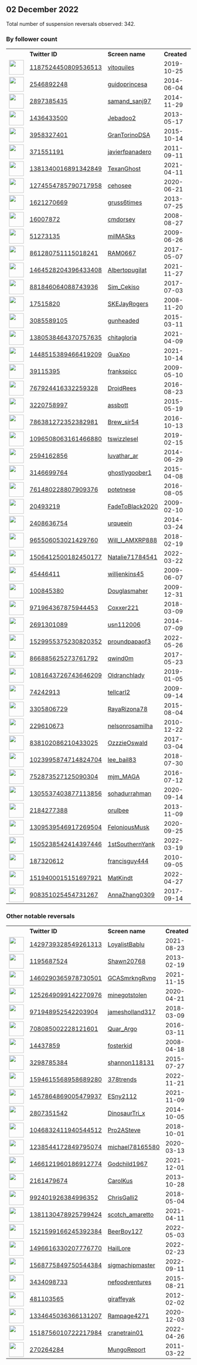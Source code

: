
## 02 December 2022
Total number of suspension reversals observed: 342.

### By follower count
<table><tr><th></th><th align="left">Twitter ID</th><th align="left">Screen name</th>
<th align="left">Created</th><th align="left">Status</th><th align="left">Suspended</th><th align="left">Followers</th>
<tr><td><a href="https://pbs.twimg.com/profile_images/1649121700368220178/EUUy5W5v_normal.jpg"><img src="https://pbs.twimg.com/profile_images/1649121700368220178/EUUy5W5v_normal.jpg" width="40px" height="40px" align="center"/></a></td><td><a href="https://twitter.com/intent/user?user_id=1187524450809536513">1187524450809536513</a></td><td><a href="https://twitter.com/vitoquiles">vitoquiles</a></td><td>2019-10-25</td><td align="center"></td><td>2022-11-25</td><td>102177</td></tr>
<tr><td><a href="https://pbs.twimg.com/profile_images/1585348884183777291/RvC5uYah_normal.jpg"><img src="https://pbs.twimg.com/profile_images/1585348884183777291/RvC5uYah_normal.jpg" width="40px" height="40px" align="center"/></a></td><td><a href="https://twitter.com/intent/user?user_id=2546892248">2546892248</a></td><td><a href="https://twitter.com/guidoprincesa">guidoprincesa</a></td><td>2014-06-04</td><td align="center"></td><td>2022-11-18</td><td>68155</td></tr>
<tr><td><a href="https://pbs.twimg.com/profile_images/1334545091164131331/vS6SvquX_normal.jpg"><img src="https://pbs.twimg.com/profile_images/1334545091164131331/vS6SvquX_normal.jpg" width="40px" height="40px" align="center"/></a></td><td><a href="https://twitter.com/intent/user?user_id=2897385435">2897385435</a></td><td><a href="https://twitter.com/samand_sanj97">samand_sanj97</a></td><td>2014-11-29</td><td align="center"></td><td>2022-10-29</td><td>64790</td></tr>
<tr><td><a href="https://pbs.twimg.com/profile_images/1661015321816494086/ThafGjGI_normal.jpg"><img src="https://pbs.twimg.com/profile_images/1661015321816494086/ThafGjGI_normal.jpg" width="40px" height="40px" align="center"/></a></td><td><a href="https://twitter.com/intent/user?user_id=1436433500">1436433500</a></td><td><a href="https://twitter.com/Jebadoo2">Jebadoo2</a></td><td>2013-05-17</td><td align="center"></td><td>2022-05-09</td><td>36447</td></tr>
<tr><td><a href="https://pbs.twimg.com/profile_images/1455176736132542468/c5A1JqOf_normal.jpg"><img src="https://pbs.twimg.com/profile_images/1455176736132542468/c5A1JqOf_normal.jpg" width="40px" height="40px" align="center"/></a></td><td><a href="https://twitter.com/intent/user?user_id=3958327401">3958327401</a></td><td><a href="https://twitter.com/GranTorinoDSA">GranTorinoDSA</a></td><td>2015-10-14</td><td align="center"></td><td>2022-09-23</td><td>31384</td></tr>
<tr><td><a href="https://pbs.twimg.com/profile_images/1573305583075303424/3gx7rkzW_normal.jpg"><img src="https://pbs.twimg.com/profile_images/1573305583075303424/3gx7rkzW_normal.jpg" width="40px" height="40px" align="center"/></a></td><td><a href="https://twitter.com/intent/user?user_id=371551191">371551191</a></td><td><a href="https://twitter.com/javierfpanadero">javierfpanadero</a></td><td>2011-09-11</td><td align="center"></td><td>2022-11-28</td><td>25620</td></tr>
<tr><td><a href="https://pbs.twimg.com/profile_images/1616193553750757377/XctYfDzt_normal.jpg"><img src="https://pbs.twimg.com/profile_images/1616193553750757377/XctYfDzt_normal.jpg" width="40px" height="40px" align="center"/></a></td><td><a href="https://twitter.com/intent/user?user_id=1381340016891342849">1381340016891342849</a></td><td><a href="https://twitter.com/TexanGhost">TexanGhost</a></td><td>2021-04-11</td><td align="center"></td><td>2022-11-08</td><td>22465</td></tr>
<tr><td><a href="https://pbs.twimg.com/profile_images/1661024372361134081/QJQzQu5I_normal.jpg"><img src="https://pbs.twimg.com/profile_images/1661024372361134081/QJQzQu5I_normal.jpg" width="40px" height="40px" align="center"/></a></td><td><a href="https://twitter.com/intent/user?user_id=1274554785790717958">1274554785790717958</a></td><td><a href="https://twitter.com/cehosee">cehosee</a></td><td>2020-06-21</td><td align="center"></td><td>2022-11-17</td><td>16781</td></tr>
<tr><td><a href="https://pbs.twimg.com/profile_images/1598705215108161538/x44SgKNh_normal.jpg"><img src="https://pbs.twimg.com/profile_images/1598705215108161538/x44SgKNh_normal.jpg" width="40px" height="40px" align="center"/></a></td><td><a href="https://twitter.com/intent/user?user_id=1621270669">1621270669</a></td><td><a href="https://twitter.com/gruss6times">gruss6times</a></td><td>2013-07-25</td><td align="center"></td><td></td><td>10054</td></tr>
<tr><td><a href="https://pbs.twimg.com/profile_images/1598655518763089920/Q6bHBC9X_normal.jpg"><img src="https://pbs.twimg.com/profile_images/1598655518763089920/Q6bHBC9X_normal.jpg" width="40px" height="40px" align="center"/></a></td><td><a href="https://twitter.com/intent/user?user_id=16007872">16007872</a></td><td><a href="https://twitter.com/cmdorsey">cmdorsey</a></td><td>2008-08-27</td><td align="center"></td><td></td><td>9957</td></tr>
<tr><td><a href="https://pbs.twimg.com/profile_images/1126342267206344705/VopdwgUc_normal.jpg"><img src="https://pbs.twimg.com/profile_images/1126342267206344705/VopdwgUc_normal.jpg" width="40px" height="40px" align="center"/></a></td><td><a href="https://twitter.com/intent/user?user_id=51273135">51273135</a></td><td><a href="https://twitter.com/milMASks">milMASks</a></td><td>2009-06-26</td><td align="center"></td><td></td><td>9259</td></tr>
<tr><td><a href="https://pbs.twimg.com/profile_images/1508665665502289921/D3N5jC9K_normal.jpg"><img src="https://pbs.twimg.com/profile_images/1508665665502289921/D3N5jC9K_normal.jpg" width="40px" height="40px" align="center"/></a></td><td><a href="https://twitter.com/intent/user?user_id=861280751115018241">861280751115018241</a></td><td><a href="https://twitter.com/RAM0667">RAM0667</a></td><td>2017-05-07</td><td align="center"></td><td>2022-10-29</td><td>8610</td></tr>
<tr><td><a href="https://pbs.twimg.com/profile_images/1598620599689125888/WkFdlDDR_normal.jpg"><img src="https://pbs.twimg.com/profile_images/1598620599689125888/WkFdlDDR_normal.jpg" width="40px" height="40px" align="center"/></a></td><td><a href="https://twitter.com/intent/user?user_id=1464528204396433408">1464528204396433408</a></td><td><a href="https://twitter.com/Albertopugilat">Albertopugilat</a></td><td>2021-11-27</td><td align="center">🚫</td><td>2022-10-11</td><td>7720</td></tr>
<tr><td><a href="https://pbs.twimg.com/profile_images/1551660147994497024/F-B3TLzn_normal.jpg"><img src="https://pbs.twimg.com/profile_images/1551660147994497024/F-B3TLzn_normal.jpg" width="40px" height="40px" align="center"/></a></td><td><a href="https://twitter.com/intent/user?user_id=881846064088743936">881846064088743936</a></td><td><a href="https://twitter.com/Sim_Cekiso">Sim_Cekiso</a></td><td>2017-07-03</td><td align="center"></td><td>2022-11-04</td><td>7710</td></tr>
<tr><td><a href="https://pbs.twimg.com/profile_images/1120668346695991296/8SAy03nb_normal.jpg"><img src="https://pbs.twimg.com/profile_images/1120668346695991296/8SAy03nb_normal.jpg" width="40px" height="40px" align="center"/></a></td><td><a href="https://twitter.com/intent/user?user_id=17515820">17515820</a></td><td><a href="https://twitter.com/SKEJayRogers">SKEJayRogers</a></td><td>2008-11-20</td><td align="center"></td><td></td><td>7158</td></tr>
<tr><td><a href="https://pbs.twimg.com/profile_images/1357255746665271296/VTn4scLN_normal.jpg"><img src="https://pbs.twimg.com/profile_images/1357255746665271296/VTn4scLN_normal.jpg" width="40px" height="40px" align="center"/></a></td><td><a href="https://twitter.com/intent/user?user_id=3085589105">3085589105</a></td><td><a href="https://twitter.com/gunheaded">gunheaded</a></td><td>2015-03-11</td><td align="center"></td><td></td><td>6714</td></tr>
<tr><td><a href="https://pbs.twimg.com/profile_images/1607805423104692226/3ASM29yd_normal.png"><img src="https://pbs.twimg.com/profile_images/1607805423104692226/3ASM29yd_normal.png" width="40px" height="40px" align="center"/></a></td><td><a href="https://twitter.com/intent/user?user_id=1380538464370757635">1380538464370757635</a></td><td><a href="https://twitter.com/chitagloria">chitagloria</a></td><td>2021-04-09</td><td align="center">🚫</td><td>2022-11-17</td><td>5117</td></tr>
<tr><td><a href="https://pbs.twimg.com/profile_images/1633394505931182081/ebcnugWQ_normal.jpg"><img src="https://pbs.twimg.com/profile_images/1633394505931182081/ebcnugWQ_normal.jpg" width="40px" height="40px" align="center"/></a></td><td><a href="https://twitter.com/intent/user?user_id=1448515389466419209">1448515389466419209</a></td><td><a href="https://twitter.com/GuaXpo">GuaXpo</a></td><td>2021-10-14</td><td align="center">🚫</td><td>2022-11-17</td><td>4678</td></tr>
<tr><td><a href="https://pbs.twimg.com/profile_images/1251552494863474688/QnKxp5EO_normal.jpg"><img src="https://pbs.twimg.com/profile_images/1251552494863474688/QnKxp5EO_normal.jpg" width="40px" height="40px" align="center"/></a></td><td><a href="https://twitter.com/intent/user?user_id=39115395">39115395</a></td><td><a href="https://twitter.com/frankspicc">frankspicc</a></td><td>2009-05-10</td><td align="center"></td><td></td><td>4576</td></tr>
<tr><td><a href="https://pbs.twimg.com/profile_images/1599257779612655619/eK8rtpn1_normal.jpg"><img src="https://pbs.twimg.com/profile_images/1599257779612655619/eK8rtpn1_normal.jpg" width="40px" height="40px" align="center"/></a></td><td><a href="https://twitter.com/intent/user?user_id=767924416332259328">767924416332259328</a></td><td><a href="https://twitter.com/DroidRees">DroidRees</a></td><td>2016-08-23</td><td align="center">🚫</td><td></td><td>4310</td></tr>
<tr><td><a href="https://pbs.twimg.com/profile_images/727329092157214724/LrjGK2TP_normal.jpg"><img src="https://pbs.twimg.com/profile_images/727329092157214724/LrjGK2TP_normal.jpg" width="40px" height="40px" align="center"/></a></td><td><a href="https://twitter.com/intent/user?user_id=3220758997">3220758997</a></td><td><a href="https://twitter.com/assbott">assbott</a></td><td>2015-05-19</td><td align="center"></td><td></td><td>3852</td></tr>
<tr><td><a href="https://pbs.twimg.com/profile_images/1628852274561945600/-GK55e3I_normal.jpg"><img src="https://pbs.twimg.com/profile_images/1628852274561945600/-GK55e3I_normal.jpg" width="40px" height="40px" align="center"/></a></td><td><a href="https://twitter.com/intent/user?user_id=786381272352382981">786381272352382981</a></td><td><a href="https://twitter.com/Brew_sir54">Brew_sir54</a></td><td>2016-10-13</td><td align="center"></td><td></td><td>3587</td></tr>
<tr><td><a href="https://pbs.twimg.com/profile_images/1598843429055709185/eujxezBc_normal.jpg"><img src="https://pbs.twimg.com/profile_images/1598843429055709185/eujxezBc_normal.jpg" width="40px" height="40px" align="center"/></a></td><td><a href="https://twitter.com/intent/user?user_id=1096508063161466880">1096508063161466880</a></td><td><a href="https://twitter.com/tswizzlesel">tswizzlesel</a></td><td>2019-02-15</td><td align="center"></td><td></td><td>3386</td></tr>
<tr><td><a href="https://pbs.twimg.com/profile_images/1585019021015281664/fdfXtRP__normal.jpg"><img src="https://pbs.twimg.com/profile_images/1585019021015281664/fdfXtRP__normal.jpg" width="40px" height="40px" align="center"/></a></td><td><a href="https://twitter.com/intent/user?user_id=2594162856">2594162856</a></td><td><a href="https://twitter.com/luvathar_ar">luvathar_ar</a></td><td>2014-06-29</td><td align="center">🔒</td><td>2022-11-08</td><td>3058</td></tr>
<tr><td><a href="https://pbs.twimg.com/profile_images/1633847624766746630/hX9es5Uh_normal.jpg"><img src="https://pbs.twimg.com/profile_images/1633847624766746630/hX9es5Uh_normal.jpg" width="40px" height="40px" align="center"/></a></td><td><a href="https://twitter.com/intent/user?user_id=3146699764">3146699764</a></td><td><a href="https://twitter.com/ghostlygoober1">ghostlygoober1</a></td><td>2015-04-08</td><td align="center">🔒</td><td></td><td>2758</td></tr>
<tr><td><a href="https://pbs.twimg.com/profile_images/1332977296907657216/cNyH77q4_normal.jpg"><img src="https://pbs.twimg.com/profile_images/1332977296907657216/cNyH77q4_normal.jpg" width="40px" height="40px" align="center"/></a></td><td><a href="https://twitter.com/intent/user?user_id=761480228807909376">761480228807909376</a></td><td><a href="https://twitter.com/potetnese">potetnese</a></td><td>2016-08-05</td><td align="center"></td><td></td><td>2638</td></tr>
<tr><td><a href="https://pbs.twimg.com/profile_images/1232517354224930816/LEuR2lCY_normal.jpg"><img src="https://pbs.twimg.com/profile_images/1232517354224930816/LEuR2lCY_normal.jpg" width="40px" height="40px" align="center"/></a></td><td><a href="https://twitter.com/intent/user?user_id=20493219">20493219</a></td><td><a href="https://twitter.com/FadeToBlack2020">FadeToBlack2020</a></td><td>2009-02-10</td><td align="center"></td><td></td><td>2575</td></tr>
<tr><td><a href="https://pbs.twimg.com/profile_images/1626812120506720257/NYJLsx1Q_normal.jpg"><img src="https://pbs.twimg.com/profile_images/1626812120506720257/NYJLsx1Q_normal.jpg" width="40px" height="40px" align="center"/></a></td><td><a href="https://twitter.com/intent/user?user_id=2408636754">2408636754</a></td><td><a href="https://twitter.com/urqueein">urqueein</a></td><td>2014-03-24</td><td align="center">🚫</td><td>2022-11-20</td><td>2497</td></tr>
<tr><td><a href="https://pbs.twimg.com/profile_images/1660450020368482305/aAVcvNo1_normal.jpg"><img src="https://pbs.twimg.com/profile_images/1660450020368482305/aAVcvNo1_normal.jpg" width="40px" height="40px" align="center"/></a></td><td><a href="https://twitter.com/intent/user?user_id=965506053021429760">965506053021429760</a></td><td><a href="https://twitter.com/Will_I_AMXRP888">Will_I_AMXRP888</a></td><td>2018-02-19</td><td align="center"></td><td></td><td>2272</td></tr>
<tr><td><a href="https://pbs.twimg.com/profile_images/1616236167481151488/iFK_wYWw_normal.jpg"><img src="https://pbs.twimg.com/profile_images/1616236167481151488/iFK_wYWw_normal.jpg" width="40px" height="40px" align="center"/></a></td><td><a href="https://twitter.com/intent/user?user_id=1506412500182450177">1506412500182450177</a></td><td><a href="https://twitter.com/Natalie71784541">Natalie71784541</a></td><td>2022-03-22</td><td align="center">👋</td><td>2022-10-20</td><td>2243</td></tr>
<tr><td><a href="https://pbs.twimg.com/profile_images/1160083140062470146/H7ipSbjh_normal.jpg"><img src="https://pbs.twimg.com/profile_images/1160083140062470146/H7ipSbjh_normal.jpg" width="40px" height="40px" align="center"/></a></td><td><a href="https://twitter.com/intent/user?user_id=45446411">45446411</a></td><td><a href="https://twitter.com/willjenkins45">willjenkins45</a></td><td>2009-06-07</td><td align="center"></td><td></td><td>2241</td></tr>
<tr><td><a href="https://pbs.twimg.com/profile_images/804257995232251904/sG-PHFdg_normal.jpg"><img src="https://pbs.twimg.com/profile_images/804257995232251904/sG-PHFdg_normal.jpg" width="40px" height="40px" align="center"/></a></td><td><a href="https://twitter.com/intent/user?user_id=100845380">100845380</a></td><td><a href="https://twitter.com/Douglasmaher">Douglasmaher</a></td><td>2009-12-31</td><td align="center"></td><td></td><td>2239</td></tr>
<tr><td><a href="https://pbs.twimg.com/profile_images/1657567073525006336/eullFJJr_normal.jpg"><img src="https://pbs.twimg.com/profile_images/1657567073525006336/eullFJJr_normal.jpg" width="40px" height="40px" align="center"/></a></td><td><a href="https://twitter.com/intent/user?user_id=971964367875944453">971964367875944453</a></td><td><a href="https://twitter.com/Coxxer221">Coxxer221</a></td><td>2018-03-09</td><td align="center"></td><td></td><td>1988</td></tr>
<tr><td><a href="https://pbs.twimg.com/profile_images/565508498721886208/JvaivApY_normal.jpeg"><img src="https://pbs.twimg.com/profile_images/565508498721886208/JvaivApY_normal.jpeg" width="40px" height="40px" align="center"/></a></td><td><a href="https://twitter.com/intent/user?user_id=2691301089">2691301089</a></td><td><a href="https://twitter.com/usn112006">usn112006</a></td><td>2014-07-09</td><td align="center"></td><td></td><td>1887</td></tr>
<tr><td><a href="https://pbs.twimg.com/profile_images/1656995911619465217/_go33ZTM_normal.jpg"><img src="https://pbs.twimg.com/profile_images/1656995911619465217/_go33ZTM_normal.jpg" width="40px" height="40px" align="center"/></a></td><td><a href="https://twitter.com/intent/user?user_id=1529955375230820352">1529955375230820352</a></td><td><a href="https://twitter.com/proundpapaof3">proundpapaof3</a></td><td>2022-05-26</td><td align="center"></td><td>2022-10-23</td><td>1815</td></tr>
<tr><td><a href="https://pbs.twimg.com/profile_images/1633809687211839493/66C2tWjR_normal.jpg"><img src="https://pbs.twimg.com/profile_images/1633809687211839493/66C2tWjR_normal.jpg" width="40px" height="40px" align="center"/></a></td><td><a href="https://twitter.com/intent/user?user_id=866885625273761792">866885625273761792</a></td><td><a href="https://twitter.com/qwind0m">qwind0m</a></td><td>2017-05-23</td><td align="center">🔒🚫</td><td>2022-11-20</td><td>1774</td></tr>
<tr><td><a href="https://pbs.twimg.com/profile_images/1114675410921353216/AvLnBeNK_normal.jpg"><img src="https://pbs.twimg.com/profile_images/1114675410921353216/AvLnBeNK_normal.jpg" width="40px" height="40px" align="center"/></a></td><td><a href="https://twitter.com/intent/user?user_id=1081643726743646209">1081643726743646209</a></td><td><a href="https://twitter.com/Oldranchlady">Oldranchlady</a></td><td>2019-01-05</td><td align="center">🚫</td><td></td><td>1749</td></tr>
<tr><td><a href="https://pbs.twimg.com/profile_images/1244866634889801728/uPrhIcvA_normal.jpg"><img src="https://pbs.twimg.com/profile_images/1244866634889801728/uPrhIcvA_normal.jpg" width="40px" height="40px" align="center"/></a></td><td><a href="https://twitter.com/intent/user?user_id=74242913">74242913</a></td><td><a href="https://twitter.com/tellcarl2">tellcarl2</a></td><td>2009-09-14</td><td align="center"></td><td>2022-10-27</td><td>1745</td></tr>
<tr><td><a href="https://pbs.twimg.com/profile_images/1623902765536940034/J0FdyL9b_normal.jpg"><img src="https://pbs.twimg.com/profile_images/1623902765536940034/J0FdyL9b_normal.jpg" width="40px" height="40px" align="center"/></a></td><td><a href="https://twitter.com/intent/user?user_id=3305806729">3305806729</a></td><td><a href="https://twitter.com/RayaRizona78">RayaRizona78</a></td><td>2015-08-04</td><td align="center"></td><td></td><td>1691</td></tr>
<tr><td><a href="https://pbs.twimg.com/profile_images/1454205667561070592/x6x54p_3_normal.jpg"><img src="https://pbs.twimg.com/profile_images/1454205667561070592/x6x54p_3_normal.jpg" width="40px" height="40px" align="center"/></a></td><td><a href="https://twitter.com/intent/user?user_id=229610673">229610673</a></td><td><a href="https://twitter.com/nelsonrosamilha">nelsonrosamilha</a></td><td>2010-12-22</td><td align="center"></td><td>2022-07-03</td><td>1655</td></tr>
<tr><td><a href="https://pbs.twimg.com/profile_images/1598690124778377217/xMemHpgR_normal.jpg"><img src="https://pbs.twimg.com/profile_images/1598690124778377217/xMemHpgR_normal.jpg" width="40px" height="40px" align="center"/></a></td><td><a href="https://twitter.com/intent/user?user_id=838102086210433025">838102086210433025</a></td><td><a href="https://twitter.com/OzzzieOswald">OzzzieOswald</a></td><td>2017-03-04</td><td align="center"></td><td></td><td>1638</td></tr>
<tr><td><a href="https://pbs.twimg.com/profile_images/1660685087845826565/QDu-UwZ-_normal.jpg"><img src="https://pbs.twimg.com/profile_images/1660685087845826565/QDu-UwZ-_normal.jpg" width="40px" height="40px" align="center"/></a></td><td><a href="https://twitter.com/intent/user?user_id=1023995874714824704">1023995874714824704</a></td><td><a href="https://twitter.com/lee_bail83">lee_bail83</a></td><td>2018-07-30</td><td align="center"></td><td>2022-11-07</td><td>1583</td></tr>
<tr><td><a href="https://pbs.twimg.com/profile_images/824275260505817088/boMmcQO7_normal.jpg"><img src="https://pbs.twimg.com/profile_images/824275260505817088/boMmcQO7_normal.jpg" width="40px" height="40px" align="center"/></a></td><td><a href="https://twitter.com/intent/user?user_id=752873527125090304">752873527125090304</a></td><td><a href="https://twitter.com/mjm_MAGA">mjm_MAGA</a></td><td>2016-07-12</td><td align="center"></td><td></td><td>1579</td></tr>
<tr><td><a href="https://pbs.twimg.com/profile_images/1372423878765539333/SMq9VgK4_normal.jpg"><img src="https://pbs.twimg.com/profile_images/1372423878765539333/SMq9VgK4_normal.jpg" width="40px" height="40px" align="center"/></a></td><td><a href="https://twitter.com/intent/user?user_id=1305537403877113856">1305537403877113856</a></td><td><a href="https://twitter.com/sohadurrahman">sohadurrahman</a></td><td>2020-09-14</td><td align="center"></td><td>2022-10-29</td><td>1527</td></tr>
<tr><td><a href="https://pbs.twimg.com/profile_images/1589532182879432704/pznMAOR3_normal.jpg"><img src="https://pbs.twimg.com/profile_images/1589532182879432704/pznMAOR3_normal.jpg" width="40px" height="40px" align="center"/></a></td><td><a href="https://twitter.com/intent/user?user_id=2184277388">2184277388</a></td><td><a href="https://twitter.com/orulbee">orulbee</a></td><td>2013-11-09</td><td align="center">🚫</td><td>2022-11-17</td><td>1500</td></tr>
<tr><td><a href="https://pbs.twimg.com/profile_images/1597418671953285120/KIMOVcit_normal.jpg"><img src="https://pbs.twimg.com/profile_images/1597418671953285120/KIMOVcit_normal.jpg" width="40px" height="40px" align="center"/></a></td><td><a href="https://twitter.com/intent/user?user_id=1309539546917269504">1309539546917269504</a></td><td><a href="https://twitter.com/FeloniousMusk">FeloniousMusk</a></td><td>2020-09-25</td><td align="center"></td><td>2022-11-08</td><td>1481</td></tr>
<tr><td><a href="https://pbs.twimg.com/profile_images/1505239399050665987/Jx-2j_nd_normal.jpg"><img src="https://pbs.twimg.com/profile_images/1505239399050665987/Jx-2j_nd_normal.jpg" width="40px" height="40px" align="center"/></a></td><td><a href="https://twitter.com/intent/user?user_id=1505238542414397446">1505238542414397446</a></td><td><a href="https://twitter.com/1stSouthernYank">1stSouthernYank</a></td><td>2022-03-19</td><td align="center"></td><td>2022-06-09</td><td>1472</td></tr>
<tr><td><a href="https://pbs.twimg.com/profile_images/1660508039873548289/ra56Q2JK_normal.jpg"><img src="https://pbs.twimg.com/profile_images/1660508039873548289/ra56Q2JK_normal.jpg" width="40px" height="40px" align="center"/></a></td><td><a href="https://twitter.com/intent/user?user_id=187320612">187320612</a></td><td><a href="https://twitter.com/francisguy444">francisguy444</a></td><td>2010-09-05</td><td align="center"></td><td>2022-07-17</td><td>1440</td></tr>
<tr><td><a href="https://pbs.twimg.com/profile_images/1519408703174320130/zuOzZo89_normal.jpg"><img src="https://pbs.twimg.com/profile_images/1519408703174320130/zuOzZo89_normal.jpg" width="40px" height="40px" align="center"/></a></td><td><a href="https://twitter.com/intent/user?user_id=1519400015151697921">1519400015151697921</a></td><td><a href="https://twitter.com/MatKindt">MatKindt</a></td><td>2022-04-27</td><td align="center">🚫</td><td>2022-09-22</td><td>1420</td></tr>
<tr><td><a href="https://pbs.twimg.com/profile_images/1241203869423673344/rZqtbfjY_normal.jpg"><img src="https://pbs.twimg.com/profile_images/1241203869423673344/rZqtbfjY_normal.jpg" width="40px" height="40px" align="center"/></a></td><td><a href="https://twitter.com/intent/user?user_id=908351025454731267">908351025454731267</a></td><td><a href="https://twitter.com/AnnaZhang0309">AnnaZhang0309</a></td><td>2017-09-14</td><td align="center"></td><td></td><td>1360</td></tr>
</table>

### Other notable reversals
<table><tr><th></th><th align="left">Twitter ID</th><th align="left">Screen name</th>
<th align="left">Created</th><th align="left">Status</th><th align="left">Suspended</th><th align="left">Followers</th>
<tr><td><a href="https://pbs.twimg.com/profile_images/1647905428809068544/XtEPWkOx_normal.jpg"><img src="https://pbs.twimg.com/profile_images/1647905428809068544/XtEPWkOx_normal.jpg" width="40px" height="40px" align="center"/></a></td><td><a href="https://twitter.com/intent/user?user_id=1429739328549261313">1429739328549261313</a></td><td><a href="https://twitter.com/LoyalistBablu">LoyalistBablu</a></td><td>2021-08-23</td><td align="center"></td><td>2022-11-08</td><td>361</td></tr>
<tr><td><a href="https://pbs.twimg.com/profile_images/378800000398095711/fd0361369718a379381a73eaeb103ab5_normal.jpeg"><img src="https://pbs.twimg.com/profile_images/378800000398095711/fd0361369718a379381a73eaeb103ab5_normal.jpeg" width="40px" height="40px" align="center"/></a></td><td><a href="https://twitter.com/intent/user?user_id=1195687524">1195687524</a></td><td><a href="https://twitter.com/Shawn20768">Shawn20768</a></td><td>2013-02-19</td><td align="center"></td><td>2022-12-01</td><td>977</td></tr>
<tr><td><a href="https://pbs.twimg.com/profile_images/1598740340776865814/WCchLlwE_normal.jpg"><img src="https://pbs.twimg.com/profile_images/1598740340776865814/WCchLlwE_normal.jpg" width="40px" height="40px" align="center"/></a></td><td><a href="https://twitter.com/intent/user?user_id=1460290365978730501">1460290365978730501</a></td><td><a href="https://twitter.com/GCASmrkngRvng">GCASmrkngRvng</a></td><td>2021-11-15</td><td align="center"></td><td>2022-09-28</td><td>841</td></tr>
<tr><td><a href="https://pbs.twimg.com/profile_images/1614417759282003969/fnnRc8Xa_normal.jpg"><img src="https://pbs.twimg.com/profile_images/1614417759282003969/fnnRc8Xa_normal.jpg" width="40px" height="40px" align="center"/></a></td><td><a href="https://twitter.com/intent/user?user_id=1252649099142270976">1252649099142270976</a></td><td><a href="https://twitter.com/minegotstolen">minegotstolen</a></td><td>2020-04-21</td><td align="center"></td><td>2022-11-08</td><td>554</td></tr>
<tr><td><a href="https://pbs.twimg.com/profile_images/1599642746305789954/8A-vkxX5_normal.jpg"><img src="https://pbs.twimg.com/profile_images/1599642746305789954/8A-vkxX5_normal.jpg" width="40px" height="40px" align="center"/></a></td><td><a href="https://twitter.com/intent/user?user_id=971948952542203904">971948952542203904</a></td><td><a href="https://twitter.com/jamesholland317">jamesholland317</a></td><td>2018-03-09</td><td align="center">👋</td><td>2022-10-29</td><td>1</td></tr>
<tr><td><a href="https://pbs.twimg.com/profile_images/1547222010371215360/_ZCABP6A_normal.jpg"><img src="https://pbs.twimg.com/profile_images/1547222010371215360/_ZCABP6A_normal.jpg" width="40px" height="40px" align="center"/></a></td><td><a href="https://twitter.com/intent/user?user_id=708085002228121601">708085002228121601</a></td><td><a href="https://twitter.com/Quar_Argo">Quar_Argo</a></td><td>2016-03-11</td><td align="center">👋</td><td>2022-07-16</td><td>184</td></tr>
<tr><td><a href="https://pbs.twimg.com/profile_images/1282477726990053378/nuEUTkzq_normal.jpg"><img src="https://pbs.twimg.com/profile_images/1282477726990053378/nuEUTkzq_normal.jpg" width="40px" height="40px" align="center"/></a></td><td><a href="https://twitter.com/intent/user?user_id=14437859">14437859</a></td><td><a href="https://twitter.com/fosterkid">fosterkid</a></td><td>2008-04-18</td><td align="center">🔒</td><td>2022-11-30</td><td>90</td></tr>
<tr><td><a href="https://pbs.twimg.com/profile_images/1293927772058984448/DYXbi861_normal.jpg"><img src="https://pbs.twimg.com/profile_images/1293927772058984448/DYXbi861_normal.jpg" width="40px" height="40px" align="center"/></a></td><td><a href="https://twitter.com/intent/user?user_id=3298785384">3298785384</a></td><td><a href="https://twitter.com/shannon118131">shannon118131</a></td><td>2015-07-27</td><td align="center"></td><td>2022-10-29</td><td>1090</td></tr>
<tr><td><a href="https://pbs.twimg.com/profile_images/1594619543468507138/FERsV8YW_normal.jpg"><img src="https://pbs.twimg.com/profile_images/1594619543468507138/FERsV8YW_normal.jpg" width="40px" height="40px" align="center"/></a></td><td><a href="https://twitter.com/intent/user?user_id=1594615568958689280">1594615568958689280</a></td><td><a href="https://twitter.com/378trends">378trends</a></td><td>2022-11-21</td><td align="center"></td><td>2022-11-27</td><td>52</td></tr>
<tr><td><a href="https://pbs.twimg.com/profile_images/1457889258891628555/3z6qMeow_normal.jpg"><img src="https://pbs.twimg.com/profile_images/1457889258891628555/3z6qMeow_normal.jpg" width="40px" height="40px" align="center"/></a></td><td><a href="https://twitter.com/intent/user?user_id=1457864869005479937">1457864869005479937</a></td><td><a href="https://twitter.com/ESny2112">ESny2112</a></td><td>2021-11-09</td><td align="center"></td><td>2022-11-08</td><td>16</td></tr>
<tr><td><a href="https://pbs.twimg.com/profile_images/518710585697894401/KOn57Yu5_normal.jpeg"><img src="https://pbs.twimg.com/profile_images/518710585697894401/KOn57Yu5_normal.jpeg" width="40px" height="40px" align="center"/></a></td><td><a href="https://twitter.com/intent/user?user_id=2807351542">2807351542</a></td><td><a href="https://twitter.com/DinosaurTri_x">DinosaurTri_x</a></td><td>2014-10-05</td><td align="center">🚫</td><td>2022-11-07</td><td>499</td></tr>
<tr><td><a href="https://pbs.twimg.com/profile_images/1579921382908928000/37rYRsOe_normal.jpg"><img src="https://pbs.twimg.com/profile_images/1579921382908928000/37rYRsOe_normal.jpg" width="40px" height="40px" align="center"/></a></td><td><a href="https://twitter.com/intent/user?user_id=1046832411940544512">1046832411940544512</a></td><td><a href="https://twitter.com/Pro2ASteve">Pro2ASteve</a></td><td>2018-10-01</td><td align="center">🚫</td><td>2022-11-09</td><td>459</td></tr>
<tr><td><a href="https://pbs.twimg.com/profile_images/1519044320300572673/MNxybtHY_normal.jpg"><img src="https://pbs.twimg.com/profile_images/1519044320300572673/MNxybtHY_normal.jpg" width="40px" height="40px" align="center"/></a></td><td><a href="https://twitter.com/intent/user?user_id=1238544172849795074">1238544172849795074</a></td><td><a href="https://twitter.com/michael78165580">michael78165580</a></td><td>2020-03-13</td><td align="center"></td><td>2022-10-20</td><td>330</td></tr>
<tr><td><a href="https://pbs.twimg.com/profile_images/1610785024814481408/tLyqeKc-_normal.jpg"><img src="https://pbs.twimg.com/profile_images/1610785024814481408/tLyqeKc-_normal.jpg" width="40px" height="40px" align="center"/></a></td><td><a href="https://twitter.com/intent/user?user_id=1466121960186912774">1466121960186912774</a></td><td><a href="https://twitter.com/Godchild1967">Godchild1967</a></td><td>2021-12-01</td><td align="center"></td><td>2022-11-08</td><td>1036</td></tr>
<tr><td><a href="https://pbs.twimg.com/profile_images/473815287729364994/Fz6wFT2l_normal.jpeg"><img src="https://pbs.twimg.com/profile_images/473815287729364994/Fz6wFT2l_normal.jpeg" width="40px" height="40px" align="center"/></a></td><td><a href="https://twitter.com/intent/user?user_id=2161479674">2161479674</a></td><td><a href="https://twitter.com/CarolKus">CarolKus</a></td><td>2013-10-28</td><td align="center"></td><td>2022-11-30</td><td>204</td></tr>
<tr><td><a href="https://pbs.twimg.com/profile_images/1639764377799630849/cFaJKWUB_normal.jpg"><img src="https://pbs.twimg.com/profile_images/1639764377799630849/cFaJKWUB_normal.jpg" width="40px" height="40px" align="center"/></a></td><td><a href="https://twitter.com/intent/user?user_id=992401926384996352">992401926384996352</a></td><td><a href="https://twitter.com/ChrisGalli2">ChrisGalli2</a></td><td>2018-05-04</td><td align="center"></td><td>2022-11-08</td><td>325</td></tr>
<tr><td><a href="https://pbs.twimg.com/profile_images/1655211199141650436/BRL2B7nL_normal.jpg"><img src="https://pbs.twimg.com/profile_images/1655211199141650436/BRL2B7nL_normal.jpg" width="40px" height="40px" align="center"/></a></td><td><a href="https://twitter.com/intent/user?user_id=1381130478925799424">1381130478925799424</a></td><td><a href="https://twitter.com/scotch_amaretto">scotch_amaretto</a></td><td>2021-04-11</td><td align="center"></td><td>2022-10-26</td><td>779</td></tr>
<tr><td><a href="https://pbs.twimg.com/profile_images/1521971833238704133/yGYgWWbY_normal.jpg"><img src="https://pbs.twimg.com/profile_images/1521971833238704133/yGYgWWbY_normal.jpg" width="40px" height="40px" align="center"/></a></td><td><a href="https://twitter.com/intent/user?user_id=1521599166245392384">1521599166245392384</a></td><td><a href="https://twitter.com/BeerBoy127">BeerBoy127</a></td><td>2022-05-03</td><td align="center"></td><td>2022-10-19</td><td>176</td></tr>
<tr><td><a href="https://pbs.twimg.com/profile_images/1568657577097175042/xwozRAhu_normal.jpg"><img src="https://pbs.twimg.com/profile_images/1568657577097175042/xwozRAhu_normal.jpg" width="40px" height="40px" align="center"/></a></td><td><a href="https://twitter.com/intent/user?user_id=1496616330207776770">1496616330207776770</a></td><td><a href="https://twitter.com/HailLore">HailLore</a></td><td>2022-02-23</td><td align="center"></td><td>2022-11-22</td><td>501</td></tr>
<tr><td><a href="https://pbs.twimg.com/profile_images/1569135918442848261/BMZZ31Z9_normal.jpg"><img src="https://pbs.twimg.com/profile_images/1569135918442848261/BMZZ31Z9_normal.jpg" width="40px" height="40px" align="center"/></a></td><td><a href="https://twitter.com/intent/user?user_id=1568775849750544384">1568775849750544384</a></td><td><a href="https://twitter.com/sigmachipmaster">sigmachipmaster</a></td><td>2022-09-11</td><td align="center">🚫</td><td>2022-11-14</td><td>6</td></tr>
<tr><td><a href="https://pbs.twimg.com/profile_images/1384651710870790144/Ejy6vnWZ_normal.jpg"><img src="https://pbs.twimg.com/profile_images/1384651710870790144/Ejy6vnWZ_normal.jpg" width="40px" height="40px" align="center"/></a></td><td><a href="https://twitter.com/intent/user?user_id=3434098733">3434098733</a></td><td><a href="https://twitter.com/nefoodventures">nefoodventures</a></td><td>2015-08-21</td><td align="center"></td><td>2022-09-12</td><td>65</td></tr>
<tr><td><a href="https://abs.twimg.com/sticky/default_profile_images/default_profile_normal.png"><img src="https://abs.twimg.com/sticky/default_profile_images/default_profile_normal.png" width="40px" height="40px" align="center"/></a></td><td><a href="https://twitter.com/intent/user?user_id=481103565">481103565</a></td><td><a href="https://twitter.com/giraffeyak">giraffeyak</a></td><td>2012-02-02</td><td align="center"></td><td>2022-12-02</td><td>24</td></tr>
<tr><td><a href="https://pbs.twimg.com/profile_images/1584729931807969287/Bu0aXXTR_normal.jpg"><img src="https://pbs.twimg.com/profile_images/1584729931807969287/Bu0aXXTR_normal.jpg" width="40px" height="40px" align="center"/></a></td><td><a href="https://twitter.com/intent/user?user_id=1334645036366131207">1334645036366131207</a></td><td><a href="https://twitter.com/Rampage4271">Rampage4271</a></td><td>2020-12-03</td><td align="center"></td><td>2022-10-27</td><td>140</td></tr>
<tr><td><a href="https://pbs.twimg.com/profile_images/1518756120587816961/xO0Posbt_normal.jpg"><img src="https://pbs.twimg.com/profile_images/1518756120587816961/xO0Posbt_normal.jpg" width="40px" height="40px" align="center"/></a></td><td><a href="https://twitter.com/intent/user?user_id=1518756010722217984">1518756010722217984</a></td><td><a href="https://twitter.com/cranetrain01">cranetrain01</a></td><td>2022-04-26</td><td align="center"></td><td>2022-10-20</td><td>251</td></tr>
<tr><td><a href="https://pbs.twimg.com/profile_images/1631378323287711763/XNefsjwA_normal.jpg"><img src="https://pbs.twimg.com/profile_images/1631378323287711763/XNefsjwA_normal.jpg" width="40px" height="40px" align="center"/></a></td><td><a href="https://twitter.com/intent/user?user_id=270264284">270264284</a></td><td><a href="https://twitter.com/MungoReport">MungoReport</a></td><td>2011-03-22</td><td align="center"></td><td>2022-12-01</td><td>10</td></tr>
</table>
